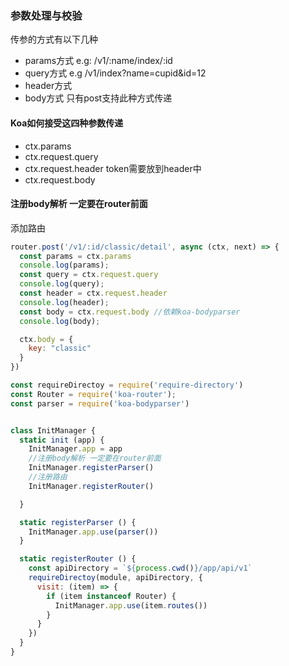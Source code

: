 ### 参数处理与校验

传参的方式有以下几种

- params方式 e.g: /v1/:name/index/:id
- query方式 e.g /v1/index?name=cupid&id=12
- header方式
- body方式 只有post支持此种方式传递

#### Koa如何接受这四种参数传递

- ctx.params
- ctx.request.query
- ctx.request.header token需要放到header中
- ctx.request.body

#### 注册body解析 一定要在router前面

添加路由

```javascript
router.post('/v1/:id/classic/detail', async (ctx, next) => {
  const params = ctx.params
  console.log(params);
  const query = ctx.request.query
  console.log(query);
  const header = ctx.request.header
  console.log(header);
  const body = ctx.request.body //依赖koa-bodyparser
  console.log(body);

  ctx.body = {
    key: "classic"
  }
})
```

```javascript
const requireDirectoy = require('require-directory')
const Router = require('koa-router');
const parser = require('koa-bodyparser')


class InitManager {
  static init (app) {
    InitManager.app = app
    //注册body解析 一定要在router前面
    InitManager.registerParser()
    //注册路由
    InitManager.registerRouter()

  }

  static registerParser () {
    InitManager.app.use(parser())
  }

  static registerRouter () {
    const apiDirectory = `${process.cwd()}/app/api/v1`
    requireDirectoy(module, apiDirectory, {
      visit: (item) => {
        if (item instanceof Router) {
          InitManager.app.use(item.routes())
        }
      }
    })
  }
}
```
